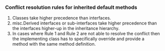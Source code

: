 ### Conflict resolution rules for inherited default methods

1. Classes take higher precedence than interfaces.
2. misc.Derived interfaces or sub-interfaces take higher precedence than the
   interfaces higher-up in the inheritance hierarchy.
3. In cases where Rule 1 and Rule 2 are not able to resolve the conflict then
   the implementing class has to specifically override and provide a method with
   the same method definition.